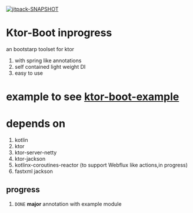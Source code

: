 
[![jitpack-SNAPSHOT](https://jitpack.io/v/ZenLiuCN/ktor-boot.svg)](https://jitpack.io/#ZenLiuCN/ktor-boot)
# Ktor-Boot **inprogress**
an bootstarp toolset for ktor
1. with spring like annotations
2. self contained light weight DI
3. easy to use
# example to see [ktor-boot-example](http://github.com/ZenLiuCN/ktor-boot-example)
# depends on
 1. kotlin
 2. ktor
 3. ktor-server-netty
 4. ktor-jackson
 5. kotlinx-coroutines-reactor (to support Webflux like actions,in progress)
 6. fastxml jackson

## progress
1. ``DONE`` **major** annotation with example module
